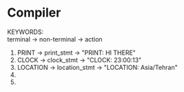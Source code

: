 # Compiler

KEYWORDS:</br>
terminal -> non-terminal -> action</br>
1) PRINT ->  print_stmt -> "PRINT: HI THERE"</br>
2) CLOCK ->  clock_stmt -> "CLOCK: 23:00:13"</br>
3) LOCATION -> location_stmt -> "LOCATION: Asia/Tehran"</br>
4) </br>
5) </br>
